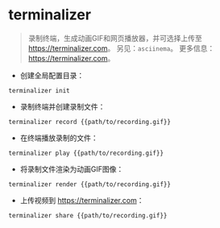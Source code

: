 # terminalizer

> 录制终端，生成动画GIF和网页播放器，并可选择上传至 <https://terminalizer.com>。
> 另见：`asciinema`。
> 更多信息：<https://terminalizer.com>。

- 创建全局配置目录：

`terminalizer init`

- 录制终端并创建录制文件：

`terminalizer record {{path/to/recording.gif}}`

- 在终端播放录制的文件：

`terminalizer play {{path/to/recording.gif}}`

- 将录制文件渲染为动画GIF图像：

`terminalizer render {{path/to/recording.gif}}`

- 上传视频到 <https://terminalizer.com>：

`terminalizer share {{path/to/recording.gif}}`